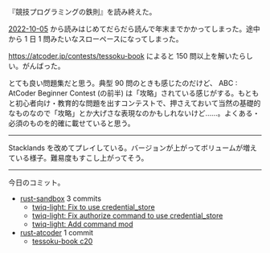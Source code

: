 『競技プログラミングの鉄則』を読み終えた。

[2022-10-05] から読みはじめてだらだら読んで年末までかかってしまった。途中から 1 日 1 問みたいなスローペースになってしまった。

<https://atcoder.jp/contests/tessoku-book> によると 150 問以上を解いたらしい。がんばった。

とても良い問題集だと思う。典型 90 問のときも感じたのだけど、 ABC : AtCoder Beginner Contest (の前半) は「攻略」されている感じがする。もともと初心者向け・教育的な問題を出すコンテストで、押さえておいて当然の基礎的なものなので「攻略」とか大げさな表現なのかもしれないけど……。よくある・必須のものを的確に載せていると思う。

---

Stacklands を改めてプレイしている。バージョンが上がってボリュームが増えている様子。難易度もすこし上がってそう。

---

今日のコミット。

- [rust-sandbox](https://github.com/bouzuya/rust-sandbox) 3 commits
  - [twiq-light: Fix to use credential_store](https://github.com/bouzuya/rust-sandbox/commit/80dd50993dd81b5b773d7a98930fbc025e4c2722)
  - [twiq-light: Fix authorize command to use credential_store](https://github.com/bouzuya/rust-sandbox/commit/e1c35a8c98d5a83c030b15a72b1423ca00f13080)
  - [twiq-light: Add command mod](https://github.com/bouzuya/rust-sandbox/commit/b2d9db1a6fe3a75f168a91cbe15aec0026314ad2)
- [rust-atcoder](https://github.com/bouzuya/rust-atcoder) 1 commit
  - [tessoku-book c20](https://github.com/bouzuya/rust-atcoder/commit/fc04dcf3bb3fa5bab1c843a144195f9ade38e84e)

[2022-10-05]: https://blog.bouzuya.net/2022/10/05/

